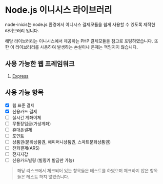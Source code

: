 # Node.js 이니시스 라이브러리

node-inicis는 node.js 환경에서 이니시스 결제모듈을 쉽게 사용할 수 있도록 제작한 라이브러리 입니다.

해당 라이브러리는 이니시스에서 제공하는 PHP 결제모듈을 참고로 포팅하였습니다.
또한 이 라이브러리를 사용하여 발생하는 손실이나 문제는 책임지지 않습니다.

## 사용 가능한 웹 프레임워크
1. [Express](http://expressjs.com)

## 사용 가능 항목
- [x] 웹 표준 결제
- [x] 신용카드 결제
- [ ] 실시간 계좌이체
- [ ] 무통장입금(가상계좌)
- [ ] 휴대폰결제
- [ ] 포인트
- [ ] 상품권(문화상품권, 해피머니상품권, 스마트문화상품권) 
- [ ] 전화결제(ARS)
- [ ] 전자지갑
- [ ] 신용카드빌링 (빌링키 발금만 가능)

> 해당 리스크에서 체크되어 있는 항목들은 테스트를 하였으며 
체크하지 않은 항목들은 테스트 하지 않았습니다.
